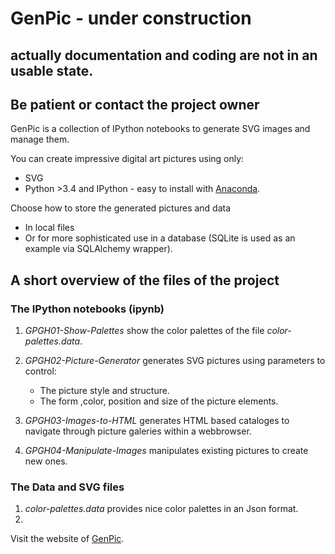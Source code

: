 # GenPic - under construction
## actually documentation and coding are not in an usable state.
## Be patient or contact the project owner


GenPic is a collection of IPython notebooks to generate SVG images and manage them.

You can create impressive digital art pictures using only:

   + SVG
   + Python >3.4 and IPython - easy to install with
     [Anaconda](https://www.continuum.io/downloads).

Choose how to store the generated pictures and data

   + In local files 
   + Or for more sophisticated use in a database
      (SQLite is used as an example via SQLAlchemy wrapper).


## A short overview of the files of the project

### The IPython notebooks (ipynb)

1. *GPGH01-Show-Palettes* show the color palettes of the file *color-palettes.data*.

2. *GPGH02-Picture-Generator*  generates SVG pictures using parameters to control:
   
   * The picture style and structure.
   * The form ,color, position and size of the picture elements.

2. *GPGH03-Images-to-HTML* generates HTML based cataloges to navigate through
   picture galeries within a webbrowser. 

2. *GPGH04-Manipulate-Images* manipulates existing pictures to create new ones.

### The Data and SVG files

1.  *color-palettes.data* provides nice color palettes in an Json format.
2.  

Visit the website of [GenPic](http://djw4u.github.io/GenPic/).
